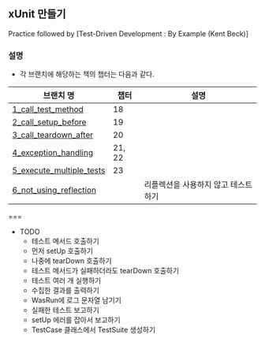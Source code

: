 ## xUnit 만들기 
Practice followed by [Test-Driven Development : By Example (Kent Beck)]

### 설명

* 각 브랜치에 해당하는 책의 챕터는 다음과 같다.

| 브랜치 명 | 챕터 | 설명 |
| ------- | --- | --- |
|[1_call_test_method](https://github.com/skyhills13/xUnit/tree/1_call_test_method)| 18 | |
|[2_call_setup_before](https://github.com/skyhills13/xUnit/tree/2_call_setup_before)| 19 |  |
|[3_call_teardown_after](https://github.com/skyhills13/xUnit/tree/3_call_teardown_after)| 20 |
|[4_exception_handling](https://github.com/skyhills13/xUnit/tree/4_exception_handling)| 21, 22 |
|[5_execute_multiple_tests](https://github.com/skyhills13/xUnit/tree/5_execute_multiple_test)| 23 |
|[6_not_using_reflection]()| | 리플렉션을 사용하지 않고 테스트하기 |

===

* TODO
    * 테스트 메서드 호출하기 
    * 먼저 setUp 호출하기 
    * 나중에 tearDown 호출하기
    * 테스트 메서드가 실패하더라도 tearDown 호출하기
    * 테스트 여러 개 실행하기 
    * 수집한 결과를 출력하기
    * WasRun에 로그 문자열 남기기
    * 실패한 테스트 보고하기
    * setUp 에러를 잡아서 보고하기
    * TestCase 클래스에서 TestSuite 생성하기






